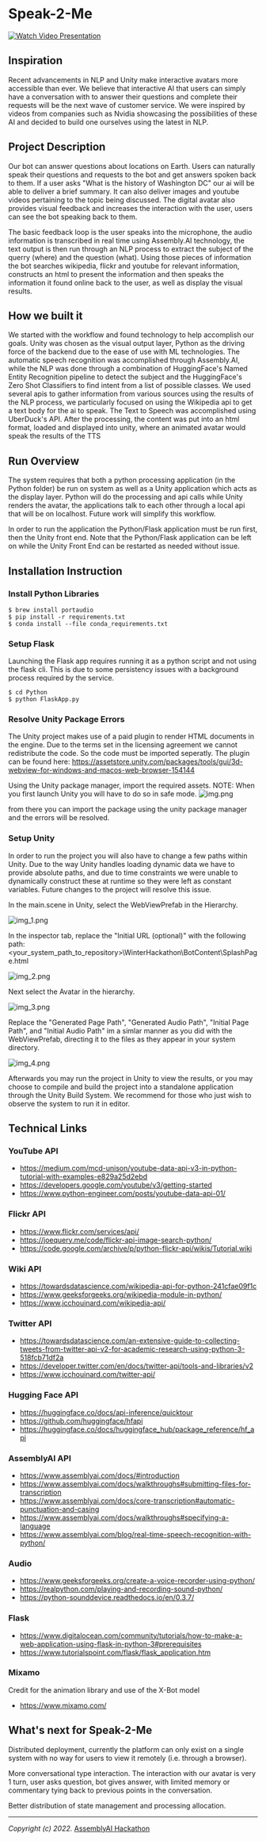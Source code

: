# Speak-2-Me
[![Watch Video Presentation](https://i.ytimg.com/an_webp/318jiesm8wo/mqdefault_6s.webp?du=3000&sqp=COyk2JwG&rs=AOn4CLAWTtpyjfSu38pcbCNUl4wJ8ystqg)](https://youtu.be/318jiesm8wo)

## Inspiration
Recent advancements in NLP and Unity make interactive avatars more accessible than ever. We believe that interactive AI that users can simply have a conversation with to answer their questions and complete their requests will be the next wave of customer service. We were inspired by videos from companies such as Nvidia showcasing the possibilities of these AI and decided to build one ourselves using the latest in NLP.

## Project Description
Our bot can answer questions about locations on Earth. Users can naturally speak their questions and requests to the bot and get answers spoken back to them. If a user asks "What is the history of Washington DC" our ai will be able to deliver a brief summary. It can also deliver images and youtube videos pertaining to the topic being discussed. The digital avatar also provides visual feedback and increases the interaction with the user, users can see the bot speaking back to them. 

The basic feedback loop is the user speaks into the microphone, the audio information is transcribed in real time using Assembly.AI technology, the text output is then run through an NLP process to extract the subject of the querry (where) and the question (what). Using those pieces of information the bot searches wikipedia, flickr and youtube for relevant information, constructs an html to present the information and then speaks the information it found online back to the user, as well as display the visual results. 

## How we built it
We started with the workflow and found technology to help accomplish our goals. Unity was chosen as the visual output layer, Python as the driving force of the backend due to the ease of use with ML technologies. The automatic speech recognition was accomplished through Assembly.AI, while the NLP was done through a combination of HuggingFace's Named Entity Recognition pipeline to detect the subject and the HuggingFace's Zero Shot Classifiers to find intent from a list of possible classes. We used several apis to gather information from various sources using the results of the NLP process, we particularly focused on using the Wikipedia api to get a text body for the ai to speak. The Text to Speech was accomplished using UberDuck's API. After the processing, the content was put into an html format, loaded and displayed into unity, where an animated avatar would speak the results of the TTS

## Run Overview
The system requires that both a python processing application (in the Python folder) be run on system as well as a Unity application which acts as the display layer. Python will do the processing and api calls while Unity renders the avatar, the applications talk to each other through a local api that will be on localhost. Future work will simplify this workflow.

In order to run the application the Python/Flask application must be run first, then the Unity front end. Note that the Python/Flask application can be left on while the Unity Front End can be restarted as needed without issue. 

## Installation Instruction
### Install Python Libraries
```
$ brew install portaudio
$ pip install -r requirements.txt
$ conda install --file conda_requirements.txt
```

### Setup Flask
Launching the Flask app requires running it as a python script and not using the flask cli. This is due to some persistency issues with a background process required by the service.
```
$ cd Python
$ python FlaskApp.py
```

### Resolve Unity Package Errors
The Unity project makes use of a paid plugin to render HTML documents in the engine. Due to the terms set in the licensing agreement we cannot redistribute the code. So the code must be imported seperatly. 
The plugin can be found here: https://assetstore.unity.com/packages/tools/gui/3d-webview-for-windows-and-macos-web-browser-154144

Using the Unity package manager, import the required assets. NOTE: When you first launch Unity you will have to do so in safe mode. ![img.png](Readme_Images/img.png)

from there you can import the package using the unity package manager and the errors will be resolved. 

### Setup Unity
In order to run the project you will also have to change a few paths within Unity. Due to the way Unity handles loading dynamic data we have to provide absolute paths, and due to time constraints we were unable to dynamically construct these at runtime so they were left as constant variables. 
Future changes to the project will resolve this issue. 

In the main.scene in Unity, select the WebViewPrefab in the Hierarchy. 

![img_1.png](Readme_Images/img_1.png)

In the inspector tab, replace the "Initial URL (optional)" with the following path: <your_system_path_to_repository>\WinterHackathon\BotContent\SplashPage.html

![img_2.png](Readme_Images/img_2.png)

Next select the Avatar in the hierarchy. 

![img_3.png](Readme_Images/img_3.png)

Replace the "Generated Page Path", "Generated Audio Path", "Initial Page Path", and "Initial Audio Path" im a simlar manner as you did with the WebViewPrefab, directing it to the files as they appear in your system directory. 

![img_4.png](Readme_Images/img_4.png)

Afterwards you may run the project in Unity to view the results, or you may choose to compile and build the project into a standalone application through the Unity Build System. We recommend for those who just wish to observe the system to run it in editor.

## Technical Links

### YouTube API
- https://medium.com/mcd-unison/youtube-data-api-v3-in-python-tutorial-with-examples-e829a25d2ebd
- https://developers.google.com/youtube/v3/getting-started
- https://www.python-engineer.com/posts/youtube-data-api-01/

### Flickr API
- https://www.flickr.com/services/api/
- https://joequery.me/code/flickr-api-image-search-python/
- https://code.google.com/archive/p/python-flickr-api/wikis/Tutorial.wiki

### Wiki API
- https://towardsdatascience.com/wikipedia-api-for-python-241cfae09f1c
- https://www.geeksforgeeks.org/wikipedia-module-in-python/
- https://www.jcchouinard.com/wikipedia-api/

### Twitter API
- https://towardsdatascience.com/an-extensive-guide-to-collecting-tweets-from-twitter-api-v2-for-academic-research-using-python-3-518fcb71df2a
- https://developer.twitter.com/en/docs/twitter-api/tools-and-libraries/v2
- https://www.jcchouinard.com/twitter-api/

### Hugging Face API
- https://huggingface.co/docs/api-inference/quicktour
- https://github.com/huggingface/hfapi
- https://huggingface.co/docs/huggingface_hub/package_reference/hf_api

### AssemblyAI API
- https://www.assemblyai.com/docs/#introduction
- https://www.assemblyai.com/docs/walkthroughs#submitting-files-for-transcription
- https://www.assemblyai.com/docs/core-transcription#automatic-punctuation-and-casing
- https://www.assemblyai.com/docs/walkthroughs#specifying-a-language
- https://www.assemblyai.com/blog/real-time-speech-recognition-with-python/

### Audio
- https://www.geeksforgeeks.org/create-a-voice-recorder-using-python/
- https://realpython.com/playing-and-recording-sound-python/
- https://python-sounddevice.readthedocs.io/en/0.3.7/

### Flask
- https://www.digitalocean.com/community/tutorials/how-to-make-a-web-application-using-flask-in-python-3#prerequisites
- https://www.tutorialspoint.com/flask/flask_application.htm
### Mixamo
Credit for the animation library and use of the X-Bot model
- https://www.mixamo.com/

## What's next for Speak-2-Me
Distributed deployment, currently the platform can only exist on a single system with no way for users to view it remotely (i.e. through a browser). 

More conversational type interaction. The interaction with our avatar is very 1 turn, user asks question, bot gives answer, with limited memory or commentary tying back to previous points in the conversation. 

Better distribution of state management and processing allocation. 

---
*Copyright (c) 2022.* [AssemblyAI Hackathon](https://hackathon.assemblyai.com/)